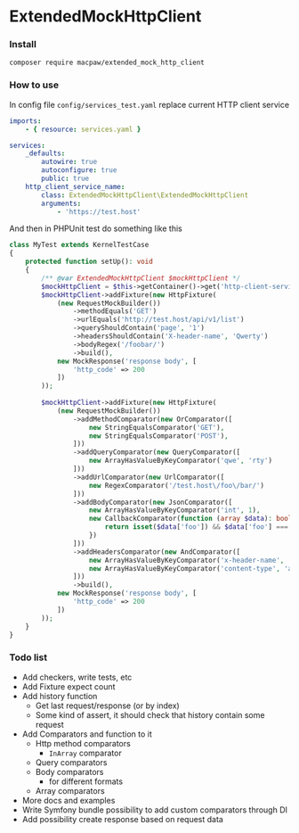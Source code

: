 # ExtendedMockHttpClient

### Install
```shell script
composer require macpaw/extended_mock_http_client
```

### How to use
In config file `config/services_test.yaml` replace current HTTP client service
```yaml
imports:
    - { resource: services.yaml }

services:
    _defaults:
        autowire: true
        autoconfigure: true
        public: true
    http_client_service_name:
        class: ExtendedMockHttpClient\ExtendedMockHttpClient
        arguments:
            - 'https://test.host'
```

And then in PHPUnit test do something like this
```php
class MyTest extends KernelTestCase
{
    protected function setUp(): void
    {
        /** @var ExtendedMockHttpClient $mockHttpClient */
        $mockHttpClient = $this->getContainer()->get('http-client-service-name');
        $mockHttpClient->addFixture(new HttpFixture(
            (new RequestMockBuilder())
                ->methodEquals('GET')
                ->urlEquals('http://test.host/api/v1/list')
                ->queryShouldContain('page', '1')
                ->headersShouldContain('X-header-name', 'Qwerty')
                ->bodyRegex('/foobar/')
                ->build(),
            new MockResponse('response body', [
                'http_code' => 200
            ])
        ));
        
        $mockHttpClient->addFixture(new HttpFixture(
            (new RequestMockBuilder())
                ->addMethodComparator(new OrComparator([
                    new StringEqualsComparator('GET'),
                    new StringEqualsComparator('POST'),
                ]))
                ->addQueryComparator(new QueryComparator([
                    new ArrayHasValueByKeyComparator('qwe', 'rty')
                ]))
                ->addUrlComparator(new UrlComparator([
                    new RegexComparator('/test.host\/foo\/bar/')
                ]))
                ->addBodyComparator(new JsonComparator([
                    new ArrayHasValueByKeyComparator('int', 1),
                    new CallbackComparator(function (array $data): bool {
                        return isset($data['foo']) && $data['foo'] === 'bar';
                    })
                ]))
                ->addHeadersComparator(new AndComparator([
                    new ArrayHasValueByKeyComparator('x-header-name', 'Qwerty'),
                    new ArrayHasValueByKeyComparator('content-type', 'application/json'),
                ]))
                ->build(),
            new MockResponse('response body', [
                'http_code' => 200
            ])
        ));
    }
}
```

### Todo list
* Add checkers, write tests, etc
* Add Fixture expect count
* Add history function
  * Get last request/response (or by index)
  * Some kind of assert, it should check that history contain some request
* Add Comparators and function to it
  * Http method comparators
    * `InArray` comparator 
  * Query comparators
  * Body comparators
    * for different formats
  * Array comparators
* More docs and examples
* Write Symfony bundle possibility to add custom comparators through DI
* Add possibility create response based on request data
